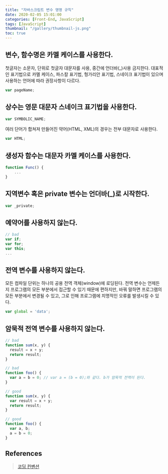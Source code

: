 ```yaml
---
title: "자바스크립트 변수 명명 규칙"
date: 2020-02-05 15:01:00
categories: [Front-End, JavaScript]
tags: [JavaScript]
thumbnail: "/gallery/thumbnail-js.png"
toc: true
---
```


## 변수, 함수명은 카멜 케이스를 사용한다.
첫글자는 소문자, 단위로 첫글자 대문자를 사용, 중간에 언더바(_)사용 금지한다. 대표적인 표기법으로 카멜 케이스, 파스칼 표기법, 헝가리안 표기법, 스네이크 표기법이 있으며 사용하는 언어에 따라 권장사항이 다르다.

<!-- more -->

```javascript
var pageName;
```

## 상수는 영문 대문자 스네이크 표기법을 사용한다.

```javascript
var SYMBOLIC_NAME;
```

여러 단어가 합쳐져 만들어진 약어(HTML, XML)의 경우는 전부 대문자로 사용한다.

```javascript
var HTML;
```

## 생성자 함수는 대문자 카멜 케이스를 사용한다.

```javascript
function Func() {
    ...
}
```

## 지역변수 혹은 private 변수는 언더바(_)로 시작한다.

```javascript
var _private;
```

## 예약어를 사용하지 않는다.

```javascript
// bad
var if;
var for;
var this;
...
```

## 전역 변수를 사용하지 않는다.
모든 컴파일 단위는 하나의 공용 전역 객체(window)에 로딩된다. 전역 변수는 언제든지 프로그램의 모든 부분에서 접근할 수 있기 때문에 편하지만, 바꿔 말하면 프로그램의 모든 부분에서 변경될 수 있고, 그로 인해 프로그램에 치명적인 오류를 발생시킬 수 있다.

```javascript
var global = 'data';
```

## 암묵적 전역 변수를 사용하지 않는다.

```javascript
// bad
function sum(x, y) {
  result = x + y;
  return result;
}

// bad
function foo() {
  var a = b = 0; // var a = (b = 0);와 같다. b가 암묵적 전역이 된다.
}

// good
function sum(x, y) {
  var result = x + y;
  return result;
}

// good
function foo() {
  var a, b;
  a = b = 0;
}
```

## References
> [코딩 컨벤션](https://ui.toast.com/fe-guide/ko_CODING-CONVENSION/)
